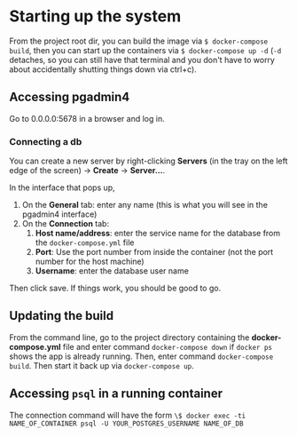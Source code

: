 # Starting up the system

From the project root dir, you can build the image via `$ docker-compose build`, then you can start up the containers via `$ docker-compose up -d` (`-d` detaches, so you can still have that terminal and you don't have to worry about accidentally shutting things down via ctrl+c).

## Accessing pgadmin4

Go to 0.0.0.0:5678 in a browser and log in.

### Connecting a db

You can create a new server by right-clicking **Servers** (in the tray on the left edge of the screen) -> **Create** -> **Server...**.

In the interface that pops up, 
1. On the **General** tab: enter any name (this is what you will see in the pgadmin4 interface) 
1. On the **Connection** tab:
	1. **Host name/address**: enter the service name for the database from the `docker-compose.yml` file
	1. **Port**: Use the port number from inside the container (not the port number for the host machine)
	1. **Username**: enter the database user name

Then click save. If things work, you should be good to go.

## Updating the build

From the command line, go to the project directory containing the **docker-compose.yml** file and enter command `docker-compose down` if `docker ps` shows the app is already running. Then, enter command `docker-compose build`. Then start it back up via `docker-compose up`.

## Accessing `psql` in a running container

The connection command will have the form
`\$ docker exec -ti NAME_OF_CONTAINER psql -U YOUR_POSTGRES_USERNAME NAME_OF_DB`